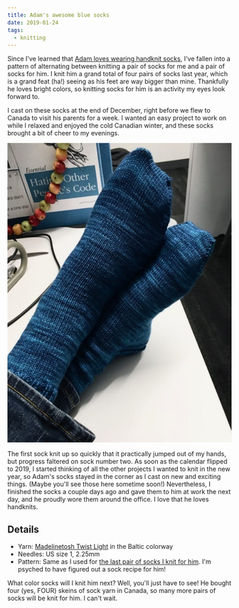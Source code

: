 ```yaml
---
title: Adam's awesome blue socks
date: 2019-01-24
tags:
  - knitting
---
```


Since I've learned that [Adam loves wearing handknit socks](/posts/blueberry-socks), I've fallen into a pattern of alternating between knitting a pair of socks for me and a pair of socks for him. I knit him a grand total of four pairs of socks last year, which is a grand feat (ha!) seeing as his feet are way bigger than mine. Thankfully he loves bright colors, so knitting socks for him is an activity my eyes look forward to.

I cast on these socks at the end of December, right before we flew to Canada to visit his parents for a week. I wanted an easy project to work on while I relaxed and enjoyed the cold Canadian winter, and these socks brought a bit of cheer to my evenings.

![Blue hand-knit socks on the feet of the author's boyfriend.](../../images/blue-socks.jpg)

The first sock knit up so quickly that it practically jumped out of my hands, but progress faltered on sock number two. As soon as the calendar flipped to 2019, I started thinking of all the other projects I wanted to knit in the new year, so Adam's socks stayed in the corner as I cast on new and exciting things. (Maybe you'll see those here sometime soon!) Nevertheless, I finished the socks a couple days ago and gave them to him at work the next day, and he proudly wore them around the office. I love that he loves handknits.

## Details

- Yarn: [Madelinetosh Twist Light](https://madelinetosh.com/collections/twist-light-solid) in the Baltic colorway
- Needles: US size 1, 2.25mm
- Pattern: Same as I used for [the last pair of socks I knit for him](/posts/blueberry-socks). I'm psyched to have figured out a sock recipe for him!

What color socks will I knit him next? Well, you'll just have to see! He bought four (yes, FOUR) skeins of sock yarn in Canada, so many more pairs of socks will be knit for him. I can't wait.
